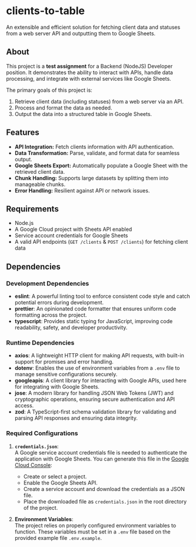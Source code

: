 # clients-to-table

An extensible and efficient solution for fetching client data and statuses from a
web server API and outputting them to Google Sheets.

## About

This project is a **test assignment** for a Backend (NodeJS) Developer position.
It demonstrates the ability to interact with APIs, handle data processing, and
integrate with external services like Google Sheets.

The primary goals of this project is:
1. Retrieve client data (including statuses) from a web server via an API.
2. Process and format the data as needed.
3. Output the data into a structured table in Google Sheets.

## Features

- **API Integration:** Fetch clients information with API authentication.
- **Data Transformation:** Parse, validate, and format data for seamless output.
- **Google Sheets Export:** Automatically populate a Google Sheet with the retrieved client data.
- **Chunk Handling:** Supports large datasets by splitting them into manageable chunks.
- **Error Handling:** Resilient against API or network issues.

## Requirements

- Node.js
- A Google Cloud project with Sheets API enabled
- Service account credentials for Google Sheets
- A valid API endpoints (`GET /clients` & `POST /clients`) for fetching client data

## Dependencies

### Development Dependencies
- **eslint**: A powerful linting tool to enforce consistent code style and catch potential errors during development.
- **prettier**: An opinionated code formatter that ensures uniform code formatting across the project.
- **typescript**: Provides static typing for JavaScript, improving code readability, safety, and developer productivity.

### Runtime Dependencies
- **axios**: A lightweight HTTP client for making API requests, with built-in support for promises and error handling.
- **dotenv**: Enables the use of environment variables from a `.env` file to manage sensitive configurations securely.
- **googleapis**: A client library for interacting with Google APIs, used here for integrating with Google Sheets.
- **jose**: A modern library for handling JSON Web Tokens (JWT) and cryptographic operations, ensuring secure authentication and API access.
- **zod**: A TypeScript-first schema validation library for validating and parsing API responses and ensuring data integrity.

### Required Configurations

1. **`credentials.json`**:  
A Google service account credentials file is needed to authenticate the application with Google Sheets.
You can generate this file in the [Google Cloud Console](https://console.cloud.google.com):
    - Create or select a project.
    - Enable the Google Sheets API.
    - Create a service account and download the credentials as a JSON file.
    - Place the downloaded file as `credentials.json` in the root directory of the project.

2. **Environment Variables**:  
The project relies on properly configured environment variables to function.
These variables must be set in a `.env` file based on the provided example file `.env.example`.
